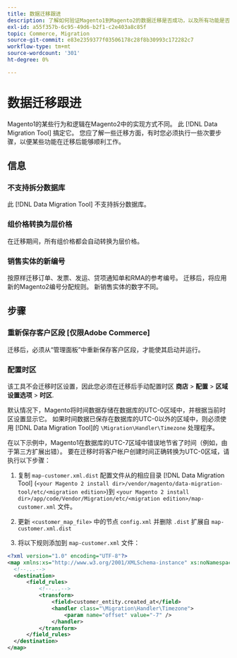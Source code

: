 ```yaml
---
title: 数据迁移跟进
description: 了解如何验证Magento1到Magento2的数据迁移是否成功，以及所有功能是否均可按预期工作。
exl-id: a55f357b-6c95-49d6-b2f1-c2e403a8c85f
topic: Commerce, Migration
source-git-commit: e83e2359377f03506178c28f8b30993c172282c7
workflow-type: tm+mt
source-wordcount: '301'
ht-degree: 0%

---
```


# 数据迁移跟进

Magento1的某些行为和逻辑在Magento2中的实现方式不同。 此 [!DNL Data Migration Tool] 搞定它。 您应了解一些迁移方面，有时您必须执行一些次要步骤，以便某些功能在迁移后能够顺利工作。

## 信息

### 不支持拆分数据库

此 [!DNL Data Migration Tool] 不支持拆分数据库。

### 组价格转换为层价格

在迁移期间，所有组价格都会自动转换为层价格。

### 销售实体的新编号

按原样迁移订单、发票、发运、贷项通知单和RMA的参考编号。 迁移后，将应用新的Magento2编号分配规则。 新销售实体的数字不同。

## 步骤

### 重新保存客户区段 [仅限Adobe Commerce]

迁移后，必须从“管理面板”中重新保存客户区段，才能使其启动并运行。

### 配置时区

该工具不会迁移时区设置，因此您必须在迁移后手动配置时区 **商店** > **配置** > **区域设置选项** > **时区**.

默认情况下，Magento将时间数据存储在数据库的UTC-0区域中，并根据当前时区设置显示它。 如果时间数据已保存在数据库的UTC-0以外的区域中，则必须使用 [!DNL Data Migration Tool]的 `\Migration\Handler\Timezone` 处理程序。

在以下示例中，Magento1在数据库的UTC-7区域中错误地节省了时间（例如，由于第三方扩展出错）。 要在迁移时将客户帐户创建时间正确转换为UTC-0区域，请执行以下步骤：

1. 复制 `map-customer.xml.dist` 配置文件从的相应目录 [!DNL Data Migration Tool] (`<your Magento 2 install dir>/vendor/magento/data-migration-tool/etc/<migration edition>`)到 `<your Magento 2 install dir>/app/code/Vendor/Migration/etc/<migration edition>/map-customer.xml` 文件。

1. 更新 `<customer_map_file>` 中的节点 `config.xml` 并删除 `.dist` 扩展自 `map-customer.xml.dist`

1. 将以下规则添加到 `map-customer.xml` 文件：

```xml
<?xml version="1.0" encoding="UTF-8"?>
<map xmlns:xs="http://www.w3.org/2001/XMLSchema-instance" xs:noNamespaceSchemaLocation="../map.xsd">
  <!--...-->
  <destination>
      <field_rules>
          <!--...-->
          <transform>
              <field>customer_entity.created_at</field>
              <handler class="\Migration\Handler\Timezone">
                  <param name="offset" value="-7" />
              </handler>
          </transform>
      </field_rules>
  </destination>
</map>
```
